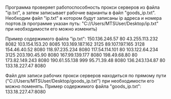 Программа проверяет работоспособность прокси серверов из файла "ip.txt", а затем записывает рабочие варианты в файл "goods_ip.txt".
Необходим файл "ip.txt" в котором будут записаны ip адреса и номера портов.(в программе указан путь: "C://Users/MTSUser/Desktop/ip.txt" при необходимости его можно изменить) 

Пример содержимого файла "ip.txt":
150.136.246.57	80
43.255.113.232	8082
103.154.153.20	8085
103.169.187.162	3125
89.107.197.165	3128
154.46.40.52	8080
118.97.235.234	8080
117.54.114.101	80
103.122.64.234	3125
203.190.45.90	8080
167.99.139.177	8080
198.49.68.80	80
173.82.149.243	8080
190.61.55.138	999
95.71.39.48	8080
136.243.134.87	80
133.18.227.47 8080


Файл для записи рабочих прокси серверов находиться по прямому пути ("C://Users/MTSUser/Desktop/goods_ip.txt") при необходимости его можно поменять.
Пример содержимого файла "goods_ip.txt":
133.18.227.47:8080
